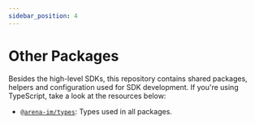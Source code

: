 ```yaml
---
sidebar_position: 4
---
```


# Other Packages

Besides the high-level SDKs, this repository contains shared packages, helpers and configuration used for SDK development. If you're using TypeScript, take a look at the resources below:

- [`@arena-im/types`](https://github.com/stationfy/arena-chat-sdk/tree/master/packages/types): Types used in all packages.
